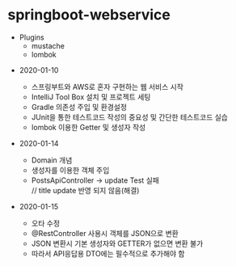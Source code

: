 # springboot-webservice

* Plugins
    - mustache
    - lombok

- 2020-01-10
  - 스프링부트와 AWS로 혼자 구현하는 웹 서비스 시작
  - IntelliJ Tool Box 설치 및 프로젝트 세팅
  - Gradle 의존성 주입 및 환경설정
  - JUnit을 통한 테스트코드 작성의 중요성 및 간단한 테스트코드 실습
  - lombok 이용한 Getter 및 생성자 작성

- 2020-01-14
  - Domain 개념
  - 생성자를 이용한 객체 주입
  - PostsApiController -> update Test 실패<br>
  // title update 반영 되지 않음(해결)
- 2020-01-15
  - 오타 수정
  - @RestController 사용시 객체를 JSON으로 변환
  - JSON 변환시 기본 생성자와 GETTER가 없으면 변환 불가
  - 따라서 API응답용 DTO에는 필수적으로 추가해야 함
